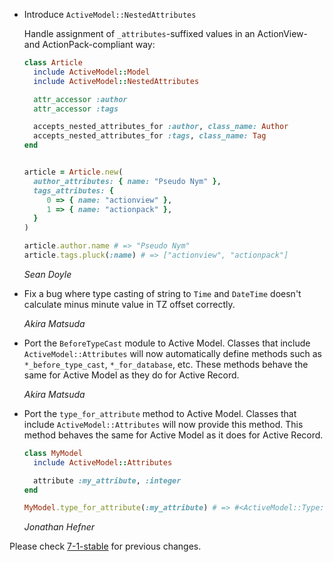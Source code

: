 *   Introduce `ActiveModel::NestedAttributes`

    Handle assignment of `_attributes`-suffixed values in an ActionView- and
    ActionPack-compliant way:

    ```ruby
    class Article
      include ActiveModel::Model
      include ActiveModel::NestedAttributes

      attr_accessor :author
      attr_accessor :tags

      accepts_nested_attributes_for :author, class_name: Author
      accepts_nested_attributes_for :tags, class_name: Tag
    end


    article = Article.new(
      author_attributes: { name: "Pseudo Nym" },
      tags_attributes: {
         0 => { name: "actionview" },
         1 => { name: "actionpack" },
      }
    )

    article.author.name # => "Pseudo Nym"
    article.tags.pluck(:name) # => ["actionview", "actionpack"]
    ```

    *Sean Doyle*

*   Fix a bug where type casting of string to `Time` and `DateTime` doesn't
    calculate minus minute value in TZ offset correctly.

    *Akira Matsuda*

*   Port the `BeforeTypeCast` module to Active Model. Classes that include
    `ActiveModel::Attributes` will now automatically define methods such as
    `*_before_type_cast`, `*_for_database`, etc. These methods behave the same
    for Active Model as they do for Active Record.

    *Akira Matsuda*

*   Port the `type_for_attribute` method to Active Model. Classes that include
    `ActiveModel::Attributes` will now provide this method. This method behaves
    the same for Active Model as it does for Active Record.

      ```ruby
      class MyModel
        include ActiveModel::Attributes

        attribute :my_attribute, :integer
      end

      MyModel.type_for_attribute(:my_attribute) # => #<ActiveModel::Type::Integer ...>
      ```

    *Jonathan Hefner*

Please check [7-1-stable](https://github.com/rails/rails/blob/7-1-stable/activemodel/CHANGELOG.md) for previous changes.
